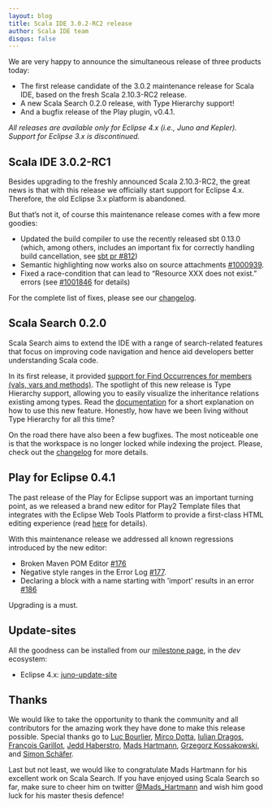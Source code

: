 ```yaml
---
layout: blog
title: Scala IDE 3.0.2-RC2 release
author: Scala IDE team
disqus: false
---
```


We are very happy to announce the simultaneous release of three products today:

* The first release candidate of the 3.0.2 maintenance release for Scala IDE, based on the
fresh Scala 2.10.3-RC2 release.
* A new Scala Search 0.2.0 release, with Type Hierarchy support!
* And a bugfix release of the Play plugin, v0.4.1.

*All releases are available only for Eclipse 4.x (i.e., Juno and Kepler). Support for Eclipse
3.x is discontinued.*

## Scala IDE 3.0.2-RC1

Besides upgrading to the freshly announced Scala 2.10.3-RC2, the great news is that with
this release we officially start support for Eclipse 4.x. Therefore, the old Eclipse 3.x
platform is abandoned.

But that’s not it, of course this maintenance release comes with a few more goodies:

* Updated the build compiler to use the recently released sbt 0.13.0 (which, among others,
includes an important fix for correctly handling build cancellation, see [sbt pr #812](https://github.com/sbt/sbt/pull/821))
* Semantic highlighting now works also on source attachments [#1000939](https://www.assembla.com/spaces/scala-ide/tickets/1000939).
* Fixed a race-condition that can lead to “Resource XXX does not exist.” errors (see [#1001846](https://www.assembla.com/spaces/scala-ide/tickets/1001846) for details)

For the complete list of fixes, please see our [changelog][changelog].

## Scala Search 0.2.0

Scala Search aims to extend the IDE with a range of search-related features that focus on
improving code navigation and hence aid developers better understanding Scala code.

In its first release, it provided [support for Find Occurrences for members (vals, vars and methods)](http://scala-ide.org/blog/release-notes-3.0.1-RC01.html#scala_search).
The spotlight of this new release is Type Hierarchy support, allowing you to easily visualize the
inheritance relations existing among types. Read the [documentation](http://scala-ide.org/docs/current-user-doc/features/navigating/type-hierarchy.html)
for a short explanation on how to use this new feature. Honestly, how have we been living without Type Hierarchy for all this time?

On the road there have also been a few bugfixes. The most noticeable one is that the workspace is no longer locked
while indexing the project. Please, check out the [changelog][scala-search-changelog] for more details.

## Play for Eclipse 0.4.1

The past release of the Play for Eclipse support was an important turning point, as we released
a brand new editor for Play2 Template files that integrates with the Eclipse Web Tools Platform
to provide a first-class HTML editing experience (read [here](http://scala-ide.org/blog/play-0.4.0-announcement.html)
for details).

With this maintenance release we addressed all known regressions introduced by the new editor:

* Broken Maven POM Editor [#176](https://github.com/scala-ide/scala-ide-play2/issues/176)
* Negative style ranges in the Error Log [#177](https://github.com/scala-ide/scala-ide-play2/issues/177).
* Declaring a block with a name starting with 'import' results in an error [#186](https://github.com/scala-ide/scala-ide-play2/issues/186)

Upgrading is a must.

## Update-sites

All the goodness can be installed from our [milestone page](/download/milestone.html), in the *dev* ecosystem:

* Eclipse 4.x: [juno-update-site](http://download.scala-ide.org/sdk/e38/scala210/dev/site/)

## Thanks

We would like to take the opportunity to thank the community and all contributors for the
amazing work they have done to make this release possible. Special thanks go to
[Luc Bourlier](https://github.com/skyluc), [Mirco Dotta](https://github.com/dotta),
[Iulian Dragos](https://github.com/dragos), [François Garillot](https://github.com/huitseeker),
[Jedd Haberstro](https://github.com/jhaberstro), [Mads Hartmann](https://github.com/mads379),
[Grzegorz Kossakowski](https://github.com/gkossakowski), and [Simon Schäfer](https://github.com/sschaef).

Last but not least, we would like to congratulate Mads Hartmann for his excellent work on Scala Search.
If you have enjoyed using Scala Search so far, make sure to cheer him on twitter [@Mads_Hartmann](https://twitter.com/Mads_Hartmann)
and wish him good luck for his master thesis defence!

[changelog]: http://scala-ide.org/docs/changelog.html#3_0_2
[scala-search-changelog]: https://github.com/scala-ide/scala-search/wiki/Changelog